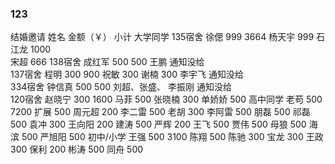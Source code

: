 ### 123
结婚邀请		姓名	金额（￥）	小计
大学同学	135宿舍	徐偲	999	3664
		杨天宇	999	
		石江龙	1000	
		宋超	666	
	138宿舍	成红军	500	500
		王鹏	通知没给	
	137宿舍	程明	300	900
		祝敏	300	
		谢楠	300	
		李宇飞	通知没给	
	334宿舍	钟信真	500	500
		刘超、张盛、 李振刚	通知没给	
	120宿舍	赵晓宁	300	1600
		马菲	500	
		张晓楠	300	
		单娇娇	500	
高中同学		老苟	500	7200
		扩展	500	
		周元超	200	
		李二雷	500	
		老胡	300	
		李阿雷	500	
		朋磊	500	
		祁磊	500	
		袁冲	300	
		王向阳	200	
		建涛	500	
		严辉	200	
		王飞	500	
		贾伟	500	
		母狼	500	
		海滨	500	
		严旭阳	500	
初中/小学		王强	500	3100
		陈翔	500	
		陈驰	300	
		宝龙	300	
		王政	300	
		保利	200	
		彬涛	500	
		同舟	500	
